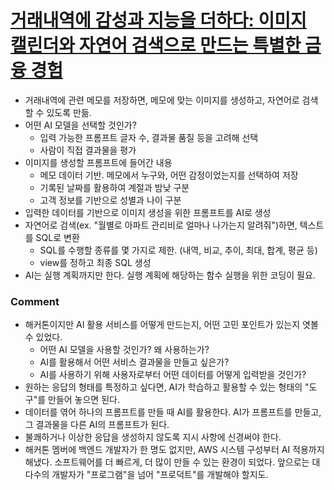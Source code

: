 # [거래내역에 감성과 지능을 더하다: 이미지 캘린더와 자연어 검색으로 만드는 특별한 금융 경험](https://tech.kakaopay.com/post/transaction-summary-and-search-with-ai/)

- 거래내역에 관련 메모를 저장하면, 메모에 맞는 이미지를 생성하고, 자연어로 검색할 수 있도록 만듦.
- 어떤 AI 모델을 선택할 것인가?
    - 입력 가능한 프롬프트 글자 수, 결과물 품질 등을 고려해 선택
    - 사람이 직접 결과물을 평가
- 이미지를 생성할 프롬프트에 들어간 내용
    - 메모 데이터 기반. 메모에서 누구와, 어떤 감정이었는지를 선택하여 저장
    - 기록된 날짜를 활용하여 계절과 밤낮 구분
    - 고객 정보를 기반으로 성별과 나이 구분
- 입력한 데이터를 기반으로 이미지 생성을 위한 프롬프트를 AI로 생성
- 자연어로 검색(ex. "월별로 아파트 관리비로 얼마나 나가는지 알려줘")하면, 텍스트를 SQL로 변환
    - SQL를 수행할 종류를 몇 가지로 제한. (내역, 비교, 추이, 최대, 합계, 평균 등)
    - view를 정하고 최종 SQL 생성
- AI는 실행 계획까지만 한다. 실행 계획에 해당하는 함수 실행을 위한 코딩이 필요.

### Comment
- 해커톤이지만 AI 활용 서비스를 어떻게 만드는지, 어떤 고민 포인트가 있는지 엿볼 수 있었다.
    - 어떤 AI 모델을 사용할 것인가? 왜 사용하는가?
    - AI를 활용해서 어떤 서비스 결과물을 만들고 싶은가?
    - AI를 사용하기 위해 사용자로부터 어떤 데이터를 어떻게 입력받을 것인가?
- 원하는 응답의 형태를 특정하고 싶다면, AI가 학습하고 활용할 수 있는 형태의 "도구"를 만들어 놓으면 된다.
- 데이터를 엮어 하나의 프롬프트를 만들 때 AI를 활용한다. AI가 프롬프트를 만들고, 그 결과물을 다른 AI의 프롬프트가 된다.
- 불쾌하거나 이상한 응답을 생성하지 않도록 지시 사항에 신경써야 한다.
- 해커톤 멤버에 백엔드 개발자가 한 명도 없지만, AWS 시스템 구성부터 AI 적용까지 해냈다. 소프트웨어를 더 빠르게, 더 많이 만들 수 있는 환경이 되었다. 앞으로는 대다수의 개발자가 "프로그램"을 넘어 "프로덕트"를 개발해야 할지도.
